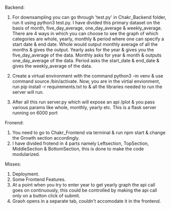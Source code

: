 Backend:

1) For downsampling you can go through 'test.py' in Chakr_Backend folder, run it using python3 test.py. I have divided this primary dataset on the basis of month, five_day_average, one_day_average & weekly_average. There are 4 ways in which you can choose to see the graph of which categories are whole, yearly, monthly & period where one can specify a start date & end date. Whole would output monthly average of all the months & gives the output. Yearly asks for the year & gives you the five_day_average of the data. Monthly asks for year & month & outputs one_day_average of the data. Period asks the start_date & end_date & gives the weekly_average of the data. 

2) Create a virtual environment with the command python3 -m venv <name of the environment> & use command source <name of the environment>/bin/activate. Now, you are in the virtial envionment, run pip install -r requirements.txt to & all the libraries needed to run the server will run.

3) After all this run server.py which will expose an api /plot & you pass various params like whole, monthly, yearly etc. This is a flask server running on 6000 port

Fronend:

1) You need to go to Chakr_Frontend via terminal & run npm start & change the Growth section accordingly.
2) I have divided frotend in 4 parts namely Leftsection, TopSection, MiddleSection & BottomSection, this is done to make the code modularized.


Misses:
1) Deployment.
2) Some Frontend Features.
3) At a point when you try to enter year to get yearly graph the api call goes on continuously, this could be controlled by making the api call only on a button click of submit.
4) Graoh opens in a separate tab, couldn't accomodate it in the frontend.
